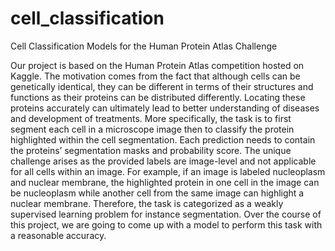 # cell_classification
Cell Classification Models for the Human Protein Atlas Challenge

Our project is based on the Human Protein Atlas competition hosted on Kaggle. The motivation comes from the fact that although cells can be genetically identical, they can be different in terms of their structures and functions as their proteins can be distributed differently. Locating these proteins accurately can ultimately lead to better understanding of diseases and development of treatments. More specifically, the task is to first segment each cell in a microscope image then to classify the protein highlighted within the cell segmentation. Each prediction needs to contain the proteins’ segmentation masks and probability score. The unique challenge arises as the provided labels are image-level and not applicable for all cells within an image. For example, if an image is labeled nucleoplasm and nuclear membrane, the highlighted protein in one cell in the image can be nucleoplasm while another cell from the same image can highlight a nuclear membrane. Therefore, the task is categorized as a weakly supervised learning problem for instance segmentation. Over the course of this project, we are going to come up with a model to perform this task with a reasonable accuracy. 
